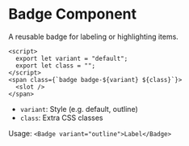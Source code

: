 # Badge Component

A reusable badge for labeling or highlighting items.

```svelte
<script>
  export let variant = "default";
  export let class = "";
</script>
<span class={`badge badge-${variant} ${class}`}>
  <slot />
</span>
```

- `variant`: Style (e.g. default, outline)
- `class`: Extra CSS classes

Usage: `<Badge variant="outline">Label</Badge>`
